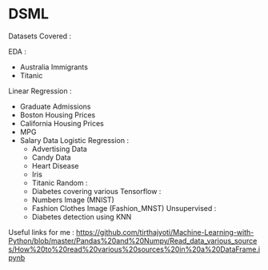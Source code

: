 # DSML
Datasets Covered :

EDA :
- Australia Immigrants
- Titanic
	
Linear Regression :
- Graduate Admissions
- Boston Housing Prices
- California Housing Prices
- MPG
- Salary Data
Logistic Regression :
	- Advertising Data
	- Candy Data
	- Heart Disease
	- Iris
	- Titanic
Random :
	- Diabetes covering various 
Tensorflow :
	- Numbers Image (MNIST)
	- Fashion Clothes Image (Fashion_MNST)
Unsupervised :
	- Diabetes detection using KNN


Useful links for me :
https://github.com/tirthajyoti/Machine-Learning-with-Python/blob/master/Pandas%20and%20Numpy/Read_data_various_sources/How%20to%20read%20various%20sources%20in%20a%20DataFrame.ipynb

